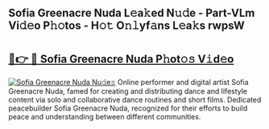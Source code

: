 ## Sofia Greenacre Nuda L𝚎a𝚔ed N𝚞𝚍e - Part-VLm Vi𝚍𝚎o P𝚑𝚘tos - H𝚘𝚝 O𝚗𝚕yf𝚊ns L𝚎a𝚔s rwpsW

# <h2><a href="http://kf5c5ht.oniu.top/?m=Sofia+Greenacre+Nuda">🔗👉 🔴 Sofia Greenacre Nuda P𝚑ot𝚘𝚜 V𝚒d𝚎o</a></h2>

[![Sofia Greenacre Nuda Nu𝚍e𝚜](https://i.imgur.com/0qMVB7G.gif)](http://kf5c5ht.oniu.top/?m=Sofia+Greenacre+Nuda)
Online performer and digital artist Sofia Greenacre Nuda, famed for creating and distributing dance and lifestyle content via solo and collaborative dance routines and short films. Dedicated peacebuilder Sofia Greenacre Nuda, recognized for their efforts to build peace and understanding between different communities.  
